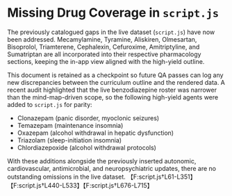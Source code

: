 # Missing Drug Coverage in `script.js`

The previously catalogued gaps in the live dataset (`script.js`) have now been addressed. Mecamylamine, Tyramine, Aliskiren, Olmesartan, Bisoprolol, Triamterene, Cephalexin, Cefuroxime, Amitriptyline, and Sumatriptan are all incorporated into their respective pharmacology sections, keeping the in-app view aligned with the high-yield outline.

This document is retained as a checkpoint so future QA passes can log any new discrepancies between the curriculum outline and the rendered data. A recent audit highlighted that the live benzodiazepine roster was narrower than the mind-map-driven scope, so the following high-yield agents were added to `script.js` for parity:

- Clonazepam (panic disorder, myoclonic seizures)
- Temazepam (maintenance insomnia)
- Oxazepam (alcohol withdrawal in hepatic dysfunction)
- Triazolam (sleep-initiation insomnia)
- Chlordiazepoxide (alcohol withdrawal protocols)

With these additions alongside the previously inserted autonomic, cardiovascular, antimicrobial, and neuropsychiatric updates, there are no outstanding omissions in the live dataset. 【F:script.js†L61-L351】【F:script.js†L440-L533】【F:script.js†L676-L715】
